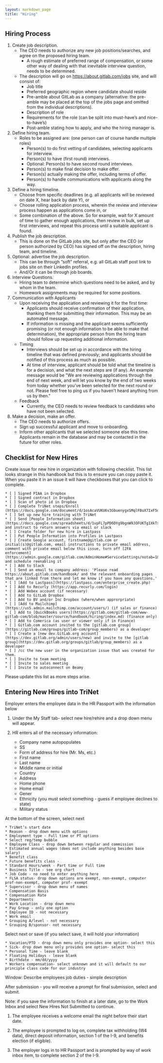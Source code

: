 ```yaml
---
layout: markdown_page
title: "Hiring"
---
```

## Hiring Process

1. Create job description.
    * The CEO needs to authorize any new job positions/searches, and agree on the proposed hiring team.
      * A rough estimate of preferred range of compensation, or some other way of dealing with that inevitable interview question, needs to be determined.
    * The description will go on https://about.gitlab.com/jobs site, and will consist of:
      * Job title
      * Preferred geographic region where candidate should reside
      * Pre-amble about GitLab as a company (alternative: the pre-amble may be placed at the top of the jobs page and omitted from the individual descriptions).
      * Description of role
      * Requirements for the role (can be split into must-have’s and nice-to-have’s)
      * Post-amble stating how to apply, and who the hiring manager is.
1. Define hiring team.
    * Roles to be assigned are: (one person can of course handle multiple roles)
      * Person(s) to do first vetting of candidates, selecting applicants  for interview.
      * Person(s) to have (first round) interviews.
      * Optional: Person(s) to have second round interviews.
      * Person(s) to make final decision to make offer.
      * Person(s) actually making the offer, including terms of offer.
      * Person(s) to handle communications with applicants along the way.
1. Define a hiring timeline.
    * Choose from specific deadlines (e.g. all applicants will be reviewed on date X, hear back by date Y), or
    * Choose rolling application process, wherein the review and interview process  happen as applications come in, or
    * Some combination of the above. So for example, wait for X amount of time to gather enough applications, then review in bulk, set up first interviews, and repeat this process until a suitable applicant is found.
1. Publish the job description.
    * This is done on the GitLab jobs site, but only after the CEO (or person authorized by CEO) has signed off on the description, hiring team, and timeline.
1. Optional: advertise the job description.
    * This can be through “soft” referral, e.g. all GitLab staff post link to jobs site on their LinkedIn profiles.
    * And/Or it can be through job boards.
1. Interview Questions.
    * Hiring team to determine which questions need to be asked, and by whom in the team.
    * Homework assignments may be required for some positions.
1. Communication with Applicants
    * Upon receiving the application and reviewing it for the first time:
      * Applicants should receive confirmation of their application, thanking them for submitting their information. This may be an automated message.
      * If information is missing and the applicant seems sufficiently promising (or not enough information to be able to make that determination), the appropriate person from the hiring team should follow up requesting additional information.
    * Timing
      * Interviews should be set up in accordance with the hiring timeline that was defined previously; and applicants should be notified of this process as much as possible.
      * At time of interview, applicant should be told what the timeline is for a decision, and what the next steps are (if any). An example message would be "We are reviewing applications through the end of next week, and will let you know by the end of two weeks from today whether you've been selected for the next round or not. Please feel free to ping us if you haven't heard anything from us by then."
    * Feedback
      * Currently, the CEO needs to review feedback to candidates who have not been selected.
1. Make a decision, make an offer.
    * The CEO needs to authorize offers.
    * Sign up successful applicant and move to onboarding.
    * Inform other applicants that we selected someone else this time. Applicants remain in the database and may be contacted in the future for other roles.


## Checklist for New Hires

Create issue for new hire in organization with following checklist.
This list looks strange in this handbook but this is to ensure you can copy paste it.
When you paste it in an issue it will have checkboxes that you can click to complete.

```
* [ ] Signed PIAA in Dropbox
* [ ] Signed contract in Dropbox
* [ ] Scan of photo id in Dropbox
* [ ] Complete TriNet steps/Enroll (https://docs.google.com/document/d/1osAcaVUKU6v3GbuenygxSMqlFBuX7IxF5dI4AaxdeQc/edit#heading=h.8vrvk3l6lfzl)
* [ ] Set up new hire training with TriNet
* [ ] Send [People Information sheet](https://docs.google.com/spreadsheets/d/1vpFL7pPD6DYg9bgnW9JOFUKTg1XkTs10yOOyB7KqWxM/edit#gid=0) and instruct to return answers via email or slack
* [ ] Create folder for new hire in Lastpass
* [ ] Put People Information into Profiles in Lastpass
* [ ] Create Google account, firstname@gitlab.com or initial(s)@gitlab.com, email instructions to private email address, comment with private email below this issue, turn off [2FA enforcement](https://admin.google.com/gitlab.com/AdminHome#ServiceSettings/notab=1&service=securitysetting&subtab=org) and schedule reenabling it
* [ ] Add to Slack
* [ ] Send an email to company address: 'Please read https://about.gitlab.com/handbook/ and the relevant onboarding pages that are linked from there and let me know if you have any questions.'
* [ ] [Add to Lastpass](https://lastpass.com/enterprise_create.php)
* [ ] Add to Recurly (https://app.recurly.com/login)
* [ ] Add Webex account (if necessary)
* [ ] Add to GitLab Dropbox
* [ ] Add to BV and/or Inc Dropbox (where/when approrpriate)
* [ ] [Add to Mailchimp](https://us5.admin.mailchimp.com/account/users/) (if sales or finance)
* [ ] Add to [QuickBooks users](https://gitlab.com/gitlab-com/www-gitlab-com/blob/master/source/handbook/hiring/index.md) (finance only)
* [ ] Add to Comerica (as user or viewer only if in Finance)
* [ ] Gitlab.com account invited to the [gitlab.com group](https://gitlab.com/groups/gitlab-com/group_members) as a developer
* [ ] Create a [new dev.GitLab.org account](https://dev.gitlab.org/admin/users/new) and invite to the [gitlab group](https://dev.gitlab.org/groups/gitlab/group_members) as a developer
* [ ] /cc the new user in the organization issue that was created for them.
* [ ] Invite to team meeting
* [ ] Invite to sales meeting
* [ ] Invite to autoconnect on Beamy
```

Please update this list as more steps arise.

## Entering New Hires into TriNet

Employer enters the employee data in the HR Passport with the information below

1. Under the My Staff tab- select new hire/rehire and a drop down menu will appear.

1. HR enters all of the necessary information:

    * Company name autopopulates
    * SS
    * Form of address for hire (Mr. Ms, etc.)
    * First name
    * Last name
    * Middle name or initial
    * Country
    * Address
    * Home phone
    * Home email
    * Gener
    * Ethnicity (you must select something - guess if employee declines to state)
    * Military status

At the bottom of the screen, select next

    * TriNet’s start date
    * Reason - drop down menu with options
    * Employment type - Full time or PT options
    * Select reg/temp bubble
    * Employee Class - drop down between regular and commission
    * Estimated annual wages (does not include anything besides base salary)
    * Benefit class
    * Future benefits class -
    * Standard Hours/week - Part time or Full time
    * Business Title - see org chart
    * Job Code - no need to enter anything here
    * FLSA status- drop down options are exempt, non-exempt, computer prof-non-exempt, computer prof- exempt
    * Supervisor - drop down menu of names
    * Compensation Basis
    * Compensation Rate
    * Departments
    * Work Location - drop down menu
    * Pay Group - only one option
    * Employee ID - not necessary
    * Work email
    * Grouping A/level - not necessary
    * Grouping B/sponsor- not necessary

Select next or save (if you select save, it will hold your information)

    * Vacation/PTO - drop down menu only provides one option- select this
    * Sick- drop down menu only provides one option- select this
    * Personal Time - leave blank
    * Floating Holidays - leave blank
    * Birthdate - mm/dd/yyyy
    * Workers compensation- select unknown and it will default to our principle class code for our industry
Window: Describe employees job duties - simple description

After submission -  you will receive a prompt for final submission, select and submit.

Note: if you save the information to finish at a later date, go to the Work Inbox and select New Hires Not Submitted to continue.

1. The employee receives a welcome email the night before their start date.

1. The employee is prompted to log on, complete tax withholding (W4 data), direct deposit information, section 1 of the I-9, and benefits election (if eligible).

1. The employer logs in to HR Passport and is prompted by way of work inbox item, to complete section 2 of the I-9.